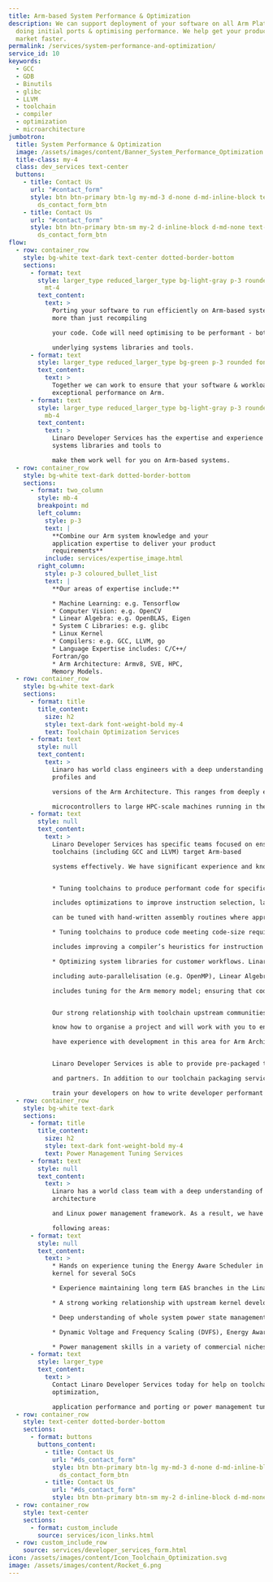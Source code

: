 ```yaml
---
title: Arm-based System Performance & Optimization
description: We can support deployment of your software on all Arm Platforms,
  doing initial ports & optimising performance. We help get your products to
  market faster.
permalink: /services/system-performance-and-optimization/
service_id: 10
keywords:
  - GCC
  - GDB
  - Binutils
  - glibc
  - LLVM
  - toolchain
  - compiler
  - optimization
  - microarchitecture
jumbotron:
  title: System Performance & Optimization
  image: /assets/images/content/Banner_System_Performance_Optimization.png
  title-class: my-4
  class: dev_services text-center
  buttons:
    - title: Contact Us
      url: "#contact_form"
      style: btn btn-primary btn-lg my-md-3 d-none d-md-inline-block text-uppercase
        ds_contact_form_btn
    - title: Contact Us
      url: "#contact_form"
      style: btn btn-primary btn-sm my-2 d-inline-block d-md-none text-uppercase
        ds_contact_form_btn
flow:
  - row: container_row
    style: bg-white text-dark text-center dotted-border-bottom
    sections:
      - format: text
        style: larger_type reduced_larger_type bg-light-gray p-3 rounded down_triangle
          mt-4
        text_content:
          text: >
            Porting your software to run efficiently on Arm-based systems is
            more than just recompiling

            your code. Code will need optimising to be performant - both the high-level software and

            underlying systems libraries and tools.
      - format: text
        style: larger_type reduced_larger_type bg-green p-3 rounded font-weight-bold
        text_content:
          text: >
            Together we can work to ensure that your software & workloads have
            exceptional performance on Arm.
      - format: text
        style: larger_type reduced_larger_type bg-light-gray p-3 rounded up_triangle
          mb-4
        text_content:
          text: >
            Linaro Developer Services has the expertise and experience in
            systems libraries and tools to

            make them work well for you on Arm-based systems.
  - row: container_row
    style: bg-white text-dark dotted-border-bottom
    sections:
      - format: two_column
        style: mb-4
        breakpoint: md
        left_column:
          style: p-3
          text: |
            **Combine our Arm system knowledge and your
            application expertise to deliver your product
            requirements**
          include: services/expertise_image.html
        right_column:
          style: p-3 coloured_bullet_list
          text: |
            **Our areas of expertise include:**

            * Machine Learning: e.g. Tensorflow
            * Computer Vision: e.g. OpenCV
            * Linear Algebra: e.g. OpenBLAS, Eigen
            * System C Libraries: e.g. glibc
            * Linux Kernel
            * Compilers: e.g. GCC, LLVM, go
            * Language Expertise includes: C/C++/
            Fortran/go
            * Arm Architecture: Armv8, SVE, HPC,
            Memory Models.
  - row: container_row
    style: bg-white text-dark
    sections:
      - format: title
        title_content:
          size: h2
          style: text-dark font-weight-bold my-4
          text: Toolchain Optimization Services
      - format: text
        style: null
        text_content:
          text: >
            Linaro has world class engineers with a deep understanding of all
            profiles and

            versions of the Arm Architecture. This ranges from deeply embedded

            microcontrollers to large HPC-scale machines running in the cloud.
      - format: text
        style: null
        text_content:
          text: >
            Linaro Developer Services has specific teams focused on ensuring
            toolchains (including GCC and LLVM) target Arm-based

            systems effectively. We have significant experience and knowledge of:


            * Tuning toolchains to produce performant code for specific CPU micro-architectures and systems. For the compiler this

            includes optimizations to improve instruction selection, layout, and scheduling. C libraries (e.g. Glibc, Musl-libc, or bionic)

            can be tuned with hand-written assembly routines where appropriate.

            * Tuning toolchains to produce code meeting code-size requirements - in particular for microcontroller environments. This

            includes improving a compiler’s heuristics for instruction selection, function inlining and outlining.

            * Optimizing system libraries for customer workflows. Linaro has worked on system C libraries and other support libraries

            including auto-parallelisation (e.g. OpenMP), Linear Algebra (e.g. OpenBLAS), Machine Learning (e.g. TensorFlow). Work

            includes tuning for the Arm memory model; ensuring that code uses Neon or SVE where appropriate.


            Our strong relationship with toolchain upstream communities facilitates rapid upstreaming and problem resolutions. We

            know how to organise a project and will work with you to ensure your project successfully upstreams code rapidly. We also

            have experience with development in this area for Arm Architecture licensees.


            Linaro Developer Services is able to provide pre-packaged toolchains for your systems that you can ship to your customers

            and partners. In addition to our toolchain packaging services, we can provide you with rapid response to toolchain issues and

            train your developers on how to write developer performant code for the Arm architecture
  - row: container_row
    style: bg-white text-dark
    sections:
      - format: title
        title_content:
          size: h2
          style: text-dark font-weight-bold my-4
          text: Power Management Tuning Services
      - format: text
        style: null
        text_content:
          text: >
            Linaro has a world class team with a deep understanding of the Arm
            architecture

            and Linux power management framework. As a result, we have experience in the

            following areas:
      - format: text
        style: null
        text_content:
          text: >
            * Hands on experience tuning the Energy Aware Scheduler in the Linux
            kernel for several SoCs

            * Experience maintaining long term EAS branches in the Linaro Stable Kernel (LSK) for use by Linaro members

            * A strong working relationship with upstream kernel developers; our team is recognized for its world class work

            * Deep understanding of whole system power state management technologies like PSCI

            * Dynamic Voltage and Frequency Scaling (DVFS), Energy Aware Scheduling (EAS)

            * Power management skills in a variety of commercial niches (mobile, set top box, embedded devices)
      - format: text
        style: larger_type
        text_content:
          text: >
            Contact Linaro Developer Services today for help on toolchain
            optimization,

            application performance and porting or power management tuning services!
  - row: container_row
    style: text-center dotted-border-bottom
    sections:
      - format: buttons
        buttons_content:
          - title: Contact Us
            url: "#ds_contact_form"
            style: btn btn-primary btn-lg my-md-3 d-none d-md-inline-block
              ds_contact_form_btn
          - title: Contact Us
            url: "#ds_contact_form"
            style: btn btn-primary btn-sm my-2 d-inline-block d-md-none ds_contact_form_btn
  - row: container_row
    style: text-center
    sections:
      - format: custom_include
        source: services/icon_links.html
  - row: custom_include_row
    source: services/developer_services_form.html
icon: /assets/images/content/Icon_Toolchain_Optimization.svg
image: /assets/images/content/Rocket_6.png
---
```

